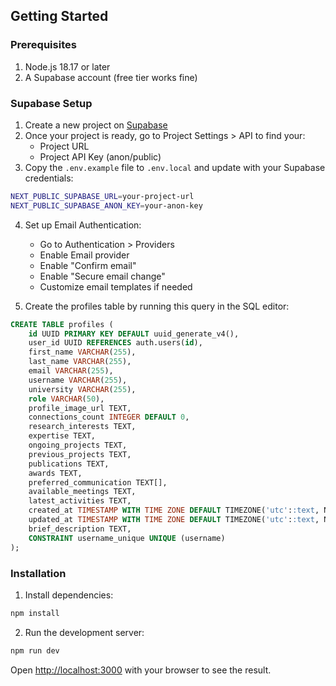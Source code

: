 ## Getting Started

### Prerequisites

1. Node.js 18.17 or later
2. A Supabase account (free tier works fine)

### Supabase Setup

1. Create a new project on [Supabase](https://supabase.com)
2. Once your project is ready, go to Project Settings > API to find your:
   - Project URL
   - Project API Key (anon/public)
3. Copy the `.env.example` file to `.env.local` and update with your Supabase credentials:
```bash
NEXT_PUBLIC_SUPABASE_URL=your-project-url
NEXT_PUBLIC_SUPABASE_ANON_KEY=your-anon-key
```
4. Set up Email Authentication:
   - Go to Authentication > Providers
   - Enable Email provider
   - Enable "Confirm email"
   - Enable "Secure email change"
   - Customize email templates if needed

5. Create the profiles table by running this query in the SQL editor:
```sql
CREATE TABLE profiles (
    id UUID PRIMARY KEY DEFAULT uuid_generate_v4(),
    user_id UUID REFERENCES auth.users(id),
    first_name VARCHAR(255),
    last_name VARCHAR(255),
    email VARCHAR(255),
    username VARCHAR(255),
    university VARCHAR(255),
    role VARCHAR(50),
    profile_image_url TEXT,
    connections_count INTEGER DEFAULT 0,
    research_interests TEXT,
    expertise TEXT,
    ongoing_projects TEXT,
    previous_projects TEXT,
    publications TEXT,
    awards TEXT,
    preferred_communication TEXT[],
    available_meetings TEXT,
    latest_activities TEXT,
    created_at TIMESTAMP WITH TIME ZONE DEFAULT TIMEZONE('utc'::text, NOW()),
    updated_at TIMESTAMP WITH TIME ZONE DEFAULT TIMEZONE('utc'::text, NOW()),
    brief_description TEXT,
    CONSTRAINT username_unique UNIQUE (username)
);
```

### Installation

1. Install dependencies:
```bash
npm install
```

2. Run the development server:
```bash
npm run dev
```

Open [http://localhost:3000](http://localhost:3000) with your browser to see the result.
